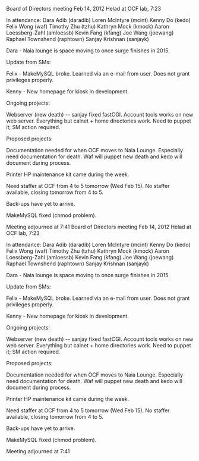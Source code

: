 Board of Directors meeting Feb 14, 2012
Helad at OCF lab, 7:23

In attendance:
Dara Adib (daradib)
Loren McIntyre (mcint)
Kenny Do (kedo)
Felix Wong (waf)
Timothy Zhu (tzhu)
Kathryn Mock (kmock)
Aaron Loessberg-Zahl (amloessb)
Kevin Fang (kfang)
Joe Wang (joewang)
Raphael Townshend (raphtown)
Sanjay Krishnan (sanjayk)



Dara - Naia lounge is space moving to once surge finishes in 2015. 


Update from SMs:

Felix - MakeMySQL broke.  Learned via an e-mail from user.  Does not grant privileges properly. 

Kenny - New homepage for kiosk in development.


Ongoing projects:

Webserver (new death)  -- sanjay fixed fastCGI.  Account tools works on new web server.  Everything but calnet + home directories work.  Need to puppet it; SM action required.


Proposed projects:

Documentation needed for when OCF moves to Naia Lounge.  Especially need documentation for death.  Waf will puppet new death and kedo will document during process.



Printer HP maintenance kit came during the week.

Need staffer at OCF from 4 to 5 tomorrow (Wed Feb 15).  No staffer available, closing tomorrow from 4 to 5.

Back-ups have yet to arrive.

MakeMySQL fixed (chmod problem).


Meeting adjourned at 7:41
Board of Directors meeting Feb 14, 2012
Helad at OCF lab, 7:23

In attendance:
Dara Adib (daradib)
Loren McIntyre (mcint)
Kenny Do (kedo)
Felix Wong (waf)
Timothy Zhu (tzhu)
Kathryn Mock (kmock)
Aaron Loessberg-Zahl (amloessb)
Kevin Fang (kfang)
Joe Wang (joewang)
Raphael Townshend (raphtown)
Sanjay Krishnan (sanjayk)



Dara - Naia lounge is space moving to once surge finishes in 2015. 


Update from SMs:

Felix - MakeMySQL broke.  Learned via an e-mail from user.  Does not grant privileges properly. 

Kenny - New homepage for kiosk in development.


Ongoing projects:

Webserver (new death)  -- sanjay fixed fastCGI.  Account tools works on new web server.  Everything but calnet + home directories work.  Need to puppet it; SM action required.


Proposed projects:

Documentation needed for when OCF moves to Naia Lounge.  Especially need documentation for death.  Waf will puppet new death and kedo will document during process.



Printer HP maintenance kit came during the week.

Need staffer at OCF from 4 to 5 tomorrow (Wed Feb 15).  No staffer available, closing tomorrow from 4 to 5.

Back-ups have yet to arrive.

MakeMySQL fixed (chmod problem).


Meeting adjourned at 7:41
